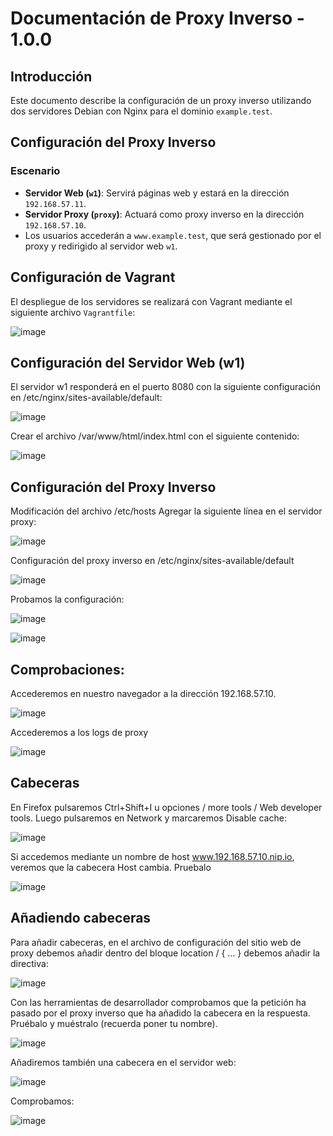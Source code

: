 # **Documentación de Proxy Inverso - 1.0.0**

## **Introducción**
Este documento describe la configuración de un proxy inverso utilizando dos servidores Debian con Nginx para el dominio `example.test`.

## **Configuración del Proxy Inverso**

### **Escenario**
- **Servidor Web (`w1`)**: Servirá páginas web y estará en la dirección `192.168.57.11`.
- **Servidor Proxy (`proxy`)**: Actuará como proxy inverso en la dirección `192.168.57.10`.
- Los usuarios accederán a `www.example.test`, que será gestionado por el proxy y redirigido al servidor web `w1`.

## **Configuración de Vagrant**
El despliegue de los servidores se realizará con Vagrant mediante el siguiente archivo `Vagrantfile`:

![image](https://github.com/user-attachments/assets/85fc5f2e-56d5-4b0f-8098-042b8e25c50e)

## **Configuración del Servidor Web (w1)**
El servidor w1 responderá en el puerto 8080 con la siguiente configuración en /etc/nginx/sites-available/default:

![image](https://github.com/user-attachments/assets/6075bb60-6f16-421b-85be-e23401096cd3)

Crear el archivo /var/www/html/index.html con el siguiente contenido:

![image](https://github.com/user-attachments/assets/da80eae0-a299-4c43-99b2-a913aeec5611)

## **Configuración del Proxy Inverso**
Modificación del archivo /etc/hosts
Agregar la siguiente línea en el servidor proxy:

![image](https://github.com/user-attachments/assets/6a1b9724-ea6d-4618-aa5f-b68b07fe2d5e)

Configuración del proxy inverso en /etc/nginx/sites-available/default

![image](https://github.com/user-attachments/assets/17e077ec-5abd-4411-a777-cbff38157728)

Probamos la configuración:

![image](https://github.com/user-attachments/assets/7092d844-e19c-4e14-94df-b38e5da4ef9a)

![image](https://github.com/user-attachments/assets/56e24e42-553f-4133-b94f-e97da6c0dea6)

## **Comprobaciones:**
Accederemos en nuestro navegador a la dirección 192.168.57.10.

![image](https://github.com/user-attachments/assets/96cd9dba-f0e4-44b7-9fac-86b137f14f97)

Accederemos a los logs de proxy

![image](https://github.com/user-attachments/assets/86f98b39-229e-4d18-b1b8-8d598f5bfa07)

## **Cabeceras**
En Firefox pulsaremos Ctrl+Shift+I u opciones / more tools / Web developer tools. Luego pulsaremos en Network y marcaremos Disable cache:

![image](https://github.com/user-attachments/assets/981985e4-5d1e-4b99-8e0c-f643b4506db1)

Si accedemos mediante un nombre de host www.192.168.57.10.nip.io, veremos que la cabecera Host cambia. Pruebalo

![image](https://github.com/user-attachments/assets/baf06673-81e7-4f26-a236-69acc7b3ff65)

## **Añadiendo cabeceras**
Para añadir cabeceras, en el archivo de configuración del sitio web de proxy debemos añadir dentro del bloque location / { … } debemos añadir la directiva:

![image](https://github.com/user-attachments/assets/d90a2aad-7737-48f0-bbcc-6f3d20dc8f89)

Con las herramientas de desarrollador comprobamos que la petición ha pasado por el proxy inverso que ha añadido la cabecera en la respuesta. Pruébalo y muéstralo (recuerda poner tu nombre).

![image](https://github.com/user-attachments/assets/a0e5128f-f63c-4a27-ac0f-a54ada1859a3)

Añadiremos también una cabecera en el servidor web:

![image](https://github.com/user-attachments/assets/975af503-97d0-4406-9d39-3db545145bf0)

Comprobamos:

![image](https://github.com/user-attachments/assets/2694f5e9-de3a-4800-a656-43061c57dca0)










